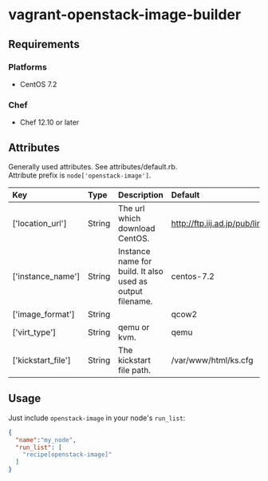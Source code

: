# vagrant-openstack-image-builder

## Requirements


### Platforms
- CentOS 7.2

### Chef
- Chef 12.10 or later

## Attributes
Generally used attributes. See attributes/default.rb.  
Attribute prefix is `node['openstack-image']`.

|Key|Type|Description|Default|
|:--|:---|:----------|:------|
|['location_url']|String|The url which download CentOS.|http://ftp.iij.ad.jp/pub/linux/centos/7/os/x86_64/|
|['instance_name']|String|Instance name for build. It also used as output filename.|centos-7.2|
|['image_format']|String||qcow2|
|['virt_type']|String|qemu or kvm.|qemu|
|['kickstart_file']|String|The kickstart file path.|/var/www/html/ks.cfg|

## Usage
Just include `openstack-image` in your node's `run_list`:

```json
{
  "name":"my_node",
  "run_list": [
    "recipe[openstack-image]"
  ]
}
```
